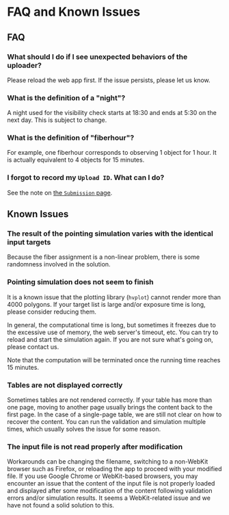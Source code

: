 # FAQ and Known Issues

## FAQ

### What should I do if I see unexpected behaviors of the uploader?

Please reload the web app first. If the issue persists, please let us know.

### What is the definition of a "night"?

A night used for the visibility check starts at 18:30 and ends at 5:30 on the next day.
This is subject to change.

### What is the definition of "fiberhour"?

For example, one fiberhour corresponds to observing 1 object for 1 hour.
It is actually equivalent to 4 objects for 15 minutes.

### I forgot to record my `Upload ID`. What can I do?

See the note on [the `Submission` page](submission.md#upload-id).

## Known Issues

### The result of the pointing simulation varies with the identical input targets

Because the fiber assignment is a non-linear problem, there is some randomness involved in the solution.

### Pointing simulation does not seem to finish

It is a known issue that the plotting library (`hvplot`) cannot render more than 4000 polygons.
If your target list is large and/or exposure time is long, please consider reducing them.

In general, the computational time is long, but sometimes it freezes due to the excessive use of memory, the web server's timeout, etc.
You can try to reload and start the simulation again.  If you are not sure what's going on, please contact us.

Note that the computation will be terminated once the running time reaches 15 minutes.

### Tables are not displayed correctly

Sometimes tables are not rendered correctly. If your table has more than one page, moving to another page usually brings the content back to the first page.
In the case of a single-page table, we are still not clear on how to recover the content. You can run the validation and simulation multiple times, which usually solves the issue for some reason.

### The input file is not read properly after modification

Workarounds can be changing the filename, switching to a non-WebKit browser such as Firefox, or reloading the app to proceed with your modified file.
If you use Google Chrome or WebKit-based browsers, you may encounter an issue that the content of the input file is not properly loaded and displayed after some modification of the content following validation errors and/or simulation results. It seems a WebKit-related issue and we have not found a solid solution to this.
